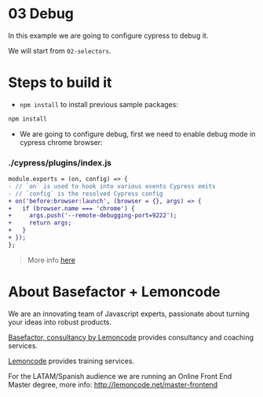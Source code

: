 # 03 Debug

In this example we are going to configure cypress to debug it.

We will start from `02-selectors`.

# Steps to build it

- `npm install` to install previous sample packages:

```bash
npm install
```

- We are going to configure debug, first we need to enable debug mode in cypress chrome browser:

### ./cypress/plugins/index.js

```diff
module.exports = (on, config) => {
- // `on` is used to hook into various events Cypress emits
- // `config` is the resolved Cypress config
+ on('before:browser:launch', (browser = {}, args) => {
+   if (browser.name === 'chrome') {
+     args.push('--remote-debugging-port=9222');
+     return args;
+   }
+ });
};
```

> More info [here](https://docs.cypress.io/guides/tooling/plugins-guide.html#Configuration)

# About Basefactor + Lemoncode

We are an innovating team of Javascript experts, passionate about turning your ideas into robust products.

[Basefactor, consultancy by Lemoncode](http://www.basefactor.com) provides consultancy and coaching services.

[Lemoncode](http://lemoncode.net/services/en/#en-home) provides training services.

For the LATAM/Spanish audience we are running an Online Front End Master degree, more info: http://lemoncode.net/master-frontend

